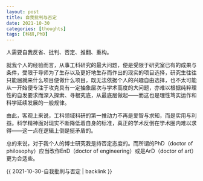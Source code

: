 ```yaml
---
layout: post
title: 自我批判与否定
date: 2021-10-30
categories: [thoughts]
tags: [科研,PhD]
---
```


人需要自我反省、批判、否定、推翻、重构。

就我个人的经验而言，从事工科研究的最大问题，便是受限于研究室已有的成果与条件，受限于导师为了生存以及更好地生存而作出的现实的项目选择，研究生往往只能屈就来什么项目便做什么项目，既无法依据个人的兴趣自由选择，也不太可能从一开始便专注于攻克具有一定抽象层次与学术高度的大问题，亦难以根据纯粹理性的自发要求而深入探索、寻根究底，从最底层做起——而这也是理性笃实运作和科学延续发展的一般规律。

由此，客观上来说，工科领域科研的第一推动力不再是爱智与求知，而是实用与利益。科学精神面对现实不断降低着自身的标准，真正的学术反倒在学术圈内难以求得——这一点在逻辑上倒是挺矛盾的。

总的来说，对于我个人的博士研究我是持否定态度的。而所谓的PhD（doctor of philosophy）应当改作EnD（doctor of engineering）或是ArD（doctor of art）更为合适些。

{{ 2021-10-30-自我批判与否定 | backlink }}
